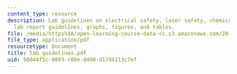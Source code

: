 ```yaml
---
content_type: resource
description: Lab guidelines on electrical safety, laser safety, chemical safety, biosafety,
  lab report guidelines, graphs, figures, and tables.
file: /media/https%3A/open-learning-course-data-rc.s3.amazonaws.com/20-309-biological-engineering-ii-instrumentation-and-measurement-fall-2006/56044f5c9893c00edd00d17d4113c7ef_lab_guidelines.pdf
file_type: application/pdf
resourcetype: Document
title: lab_guidelines.pdf
uid: 56044f5c-9893-c00e-dd00-d17d4113c7ef
---
```

